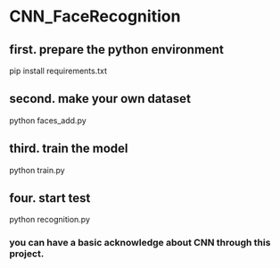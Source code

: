 # CNN_FaceRecognition

## first. prepare the python environment
pip install requirements.txt

## second. make your own dataset
python faces_add.py

## third. train the model
python train.py

## four. start test
python recognition.py


### you can have a basic acknowledge about CNN through this project.

